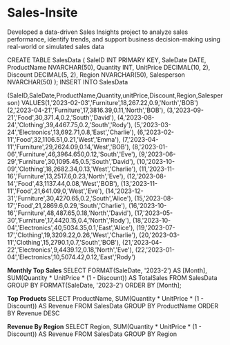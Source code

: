 # Sales-Insite
Developed a data-driven Sales Insights project to analyze sales performance, identify trends, and support business decision-making using real-world or simulated sales data

CREATE TABLE SalesData (
    SaleID INT PRIMARY KEY,
    SaleDate DATE,
    ProductName NVARCHAR(50),
    Quantity INT,
    UnitPrice DECIMAL(10, 2),
    Discount DECIMAL(5, 2),
    Region NVARCHAR(50),
    Salesperson NVARCHAR(50)
);
INSERT INTO SalesData

(SaleID,SaleDate,ProductName,Quantity,unitPrice,Discount,Region,Salesperson)
VALUES(1,'2023-02-03','Furniture',18,267.22,0.9,'North','BOB')
(2,'2023-04-21','Furniture',17,3816.39,0.11,'North','BOB'),
(3,'2023-09-21','Food',30,371.4,0.2,'South','David'),
(4,'2023-08-24','Clothing',39,4467.75,0.2,'South','Rody'),
(5,'2023-03-24','Electronics',13,692.71,0.8,'East','Charlie'),
(6,'2023-02-11','Food',32,1106.51,0.21,'West','Emma'),
(7,'2023-04-11','Furniture',29,2624.09,0.14,'West','BOB'),
(8,'2023-01-06','Furniture',46,3964.650,0.12,'South','Eve'),
(9,'2023-06-29','Furniture',30,1095.45,0.5,'South','David'),
(10,'2023-10-09','Clothing',18,2682.34,0.13,'West','Charlie'),
(11,'2023-11-16','Furniture',13,2517.6,0.23,'North','Eve'),
(12,'2023-08-14','Food',43,1137.44,0.08,'West','BOB'),
(13,'2023-11-11','Food',21,641.09,0,'West','Eve'),
(14,'2023-12-31','Furniture',30,4270.65,0.2,'South','Alice'),
(15,'2023-08-17','Food',21,2869.6,0.29,'South','Charlie'),
(16,'2023-10-16','Furniture',48,487.65,0.18,'North','David'),
(17,'2023-05-30','Furniture',17,4420.15,0.4,'North','Rody'),
(18,'2023-10-04','Electronics',40,5034.35,0.1,'East','Alice'),
(19,'2023-07-17','Clothing',19,3209.22,0.26,'West','Charlie'),
(20,'2023-03-11','Clothing',15,2790.1,0.7,'South','BOB'),
(21,'2023-04-22','Electronics',9,4439.12,0.18,'North','Eve'),
(22,'2023-01-04','Electronics',10,5074.42,0.12,'East','Rody')

**Monthly Top Sales**
SELECT 
    FORMAT(SaleDate, '2023-2') AS [Month],
    SUM(Quantity * UnitPrice * (1 - Discount)) AS TotalSales
FROM 
    SalesData
GROUP BY 
    FORMAT(SaleDate, '2023-2')
ORDER BY 
    [Month];

**Top Products**
SELECT 
    ProductName,
    SUM(Quantity * UnitPrice * (1 - Discount)) AS Revenue
FROM 
    SalesData
GROUP BY 
    ProductName
ORDER BY 
    Revenue DESC

**Revenue By Region**
SELECT 
    Region,
    SUM(Quantity * UnitPrice * (1 - Discount)) AS Revenue
FROM 
    SalesData
GROUP BY 
    Region

